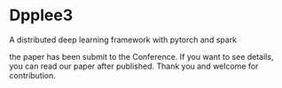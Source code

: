 # Dpplee3
A distributed deep learning framework with pytorch and spark

the paper has been submit to the Conference.
If you want to see details, you can read our paper after published. Thank you and welcome for contribution.
